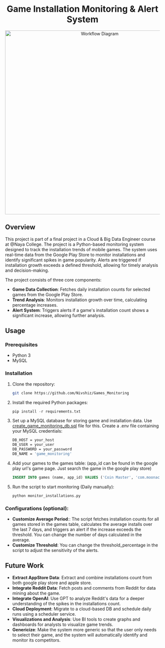 <div align="center">

# Game Installation Monitoring & Alert System

</div>

<p align="center">
  <img src="https://github.com/Nivshiz/Games_Monitoring/blob/main/assets/project_workflow.drawio.png" alt="Workflow Diagram" width="600">
</p>

## Overview

This project is part of a final project in a Cloud & Big Data Engineer course at @Naya College.
The project is a Python-based monitoring system designed to track the installation trends of mobile games.
The system uses real-time data from the Google Play Store to monitor installations and identify significant spikes in game popularity.
Alerts are triggered if installation growth exceeds a defined threshold, allowing for timely analysis and decision-making.

The project consists of three core components:
- **Game Data Collection**: Fetches daily installation counts for selected games from the Google Play Store.
- **Trend Analysis**: Monitors installation growth over time, calculating percentage increases.
- **Alert System**: Triggers alerts if a game's installation count shows a significant increase, allowing further analysis.

## Usage
### Prerequisites
- Python 3
- MySQL

### Installation
1. Clone the repository:
   ```bash
   git clone https://github.com/Nivshiz/Games_Monitoring
2. Install the required Python packages:
   ```python
   pip install -r requirements.txt
3. Set up a MySQL database for storing game and installation data. Use [create_game_monitoring_db.sql](/create_game_monitoring_db.sql) file for this.
    Create a .env file containing your MySQL credentials:
   ```bash
   DB_HOST = your_host
   DB_USER = your_user
   DB_PASSWORD = your_password
   DB_NAME = 'game_monitoring'
4. Add your games to the games table:
   (app_id can be found in the google play url's game page. Just search the game in the google play store)
   ```sql
   INSERT INTO games (name, app_id) VALUES ('Coin Master', 'com.moonactive.coinmaster');
5. Run the script to start monitoring (Daily manually):
   ```python
   python monitor_installations.py

### Configurations (optional):
- **Customize Average Period**:: The script fetches installation counts for all games stored in the games table, calculates the average installs over the last 7 days, and triggers an alert if the increase exceeds the threshold. You can change the number of days calculated in the average.
- **Customize Threshold**: You can change the threshold_percentage in the script to adjust the sensitivity of the alerts.

## Future Work
- **Extract AppStore Data**: Extract and combine installations count from both google play store and apple store.
- **Integrate Reddit Data**: Fetch posts and comments from Reddit for data mining about the game.
- **Integrate OpenAI**: Use GPT to analyze Reddit's data for a deeper understanding of the spikes in the installations count.
- **Cloud Deployment**: Migrate to a cloud-based DB and schedule daily runs using a scheduler service.
- **Visualizations and Analysis**: Use BI tools to create graphs and dashboards for analysts to visualize game trends.
- **Genericize**: Make the system more generic so that the user only needs to select their game, and the system will automatically identify and monitor its competitors.
